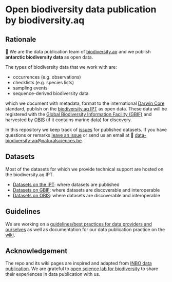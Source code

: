 # Open biodiversity data publication by biodiversity.aq 


## Rationale

👋 We are the data publication team of [biodiversity.aq](https://www.biodiversity.aq/) and we publish **antarctic biodiversity data** as open data. 

The types of biodiversity data that we work with are: 

- occurrences (e.g. observations) 
- checklists (e.g. species lists)
- sampling events
- sequence-derived biodiversity data

which we document with metadata, format to the international [Darwin Core](https://www.gbif.org/darwin-core) standard, publish on the [biodiversity.aq IPT](https://ipt.biodiversity.aq/) as open data. These data will be registered with the [Global Biodiversity Information Facility (GBIF)](https://www.gbif.org) and harvested by [OBIS](https://obis.org/) (if it contains marine data) for discovery.

In this repository we keep track of [issues](https://github.com/biodiversity-aq/data-publication/issues) for published datasets. If you have questions or remarks [leave an issue](https://github.com/biodiversity-aq/data-publication/issues) or send us an email at 📧 data-biodiversity-aq@naturalsciences.be.

## Datasets

Most of the datasets for which we provide technical support are hosted on the biodiversity.aq IPT.

- [Datasets on the IPT](https://ipt.biodiversity.aq/): where datasets are published
- [Datasets on GBIF](https://www.gbif.org/installation/27c24cba-13c5-47d1-96a1-16abd8f11437): where datasets are discoverable and interoperable
- [Datasets on OBIS](https://obis.org/node/dc6c6ea2-83f5-4b18-985a-9efff6320d69): where datasets are discoverable and interoperable


## Guidelines

We are working on a [guidelines/best practices for data providers and ourselves](https://github.com/ymgan/data-fairy) as well as documentation for our data publication practice on the [wiki](https://github.com/biodiversity-aq/data-publication/wiki). 


## Acknowledgement

The repo and its wiki pages are inspired and adapted from [INBO data publication](https://github.com/inbo/data-publication). We are grateful to [open science lab for biodiversity](https://pureportal.inbo.be/portal/en/organisations/open-science-lab-for-biodiversity(0ab4aa1e-b25f-4dc3-90c1-ddcfbc726fe8).html) to share their experiences in data publication with us. 
